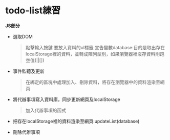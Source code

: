 <h1>todo-list練習</h1>

**JS部分**

* 選取DOM
  > 點擊輸入按鍵
  > 要放入資料的ul標籤
  > 宣告變數database:目的是取出存在localStorage裡的資料，並轉成陣列型別，如果瀏覽器裡沒存資料則跑空值(||[])

* 事件監聽及更新
  >在綁定的區塊中處理加入、刪除資料，將存在瀏覽器中的資料渲染至網頁

* 將代辦事項寫入資料庫，同步更新網頁及localStorage
  >加入代辦事項的函式

* 把存在localStorage裡的資料渲染至網頁:updateList(database)

* 刪除代辦事項
